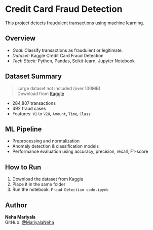 # Credit Card Fraud Detection
This project detects fraudulent transactions using machine learning.

## Overview
- *Goal:* Classify transactions as fraudulent or legitimate.
- *Dataset:* Kaggle Credit Card Fraud Detection
- *Tech Stack:* Python, Pandas, Scikit-learn, Jupyter Notebook

## Dataset Summary
> Large dataset not included (over 100MB).  
> Download from [Kaggle](https://www.kaggle.com/datasets/mlg-ulb/creditcardfraud)
- 284,807 transactions
- 492 fraud cases
- Features: `V1` to `V28`, `Amount`, `Time`, `Class`

## ML Pipeline
- Preprocessing and normalization
- Anomaly detection & classification models
- Performance evaluation using accuracy, precision, recall, F1-score
  
## How to Run
1. Download the dataset from Kaggle
2. Place it in the same folder
3. Run the notebook: `Fraud Detection code.ipynb`

## Author
**Neha Mariyala**  
GitHub: [@MariyalaNeha](https://github.com/MariyalaNeha)
